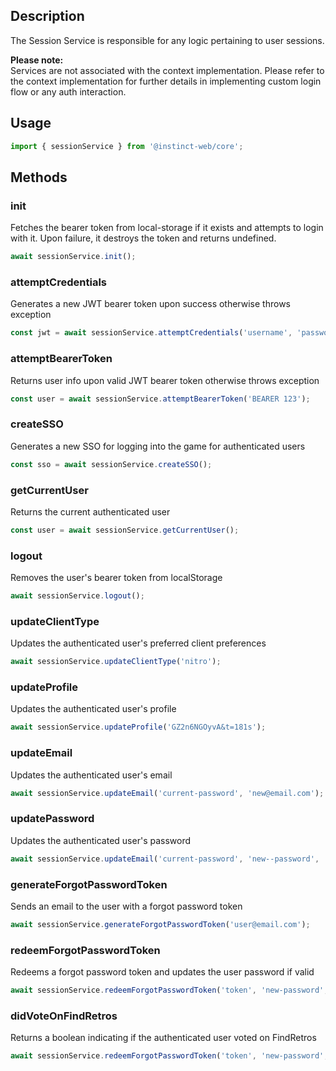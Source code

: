 ## Description
The Session Service is responsible for any logic pertaining to user sessions.  

**Please note:** 
<br />
Services are not associated with the context implementation.  Please refer to the context implementation
for further details in implementing custom login flow or any auth interaction.

## Usage
```typescript
import { sessionService } from '@instinct-web/core';
```
## Methods

### init
Fetches the bearer token from local-storage if it exists and attempts to login with it.  Upon failure, it destroys the
token and returns undefined.
```typescript
await sessionService.init();
```

### attemptCredentials
Generates a new JWT bearer token upon success otherwise throws exception
```typescript
const jwt = await sessionService.attemptCredentials('username', 'password');
```

### attemptBearerToken
Returns user info upon valid JWT bearer token otherwise throws exception
```typescript
const user = await sessionService.attemptBearerToken('BEARER 123');
```

### createSSO
Generates a new SSO for logging into the game for authenticated users
```typescript
const sso = await sessionService.createSSO();
```

### getCurrentUser
Returns the current authenticated user
```typescript
const user = await sessionService.getCurrentUser();
```

### logout
Removes the user's bearer token from localStorage
```typescript
await sessionService.logout();
```

### updateClientType
Updates the authenticated user's preferred client preferences
```typescript
await sessionService.updateClientType('nitro');
```

### updateProfile
Updates the authenticated user's profile
```typescript
await sessionService.updateProfile('GZ2n6NGOyvA&t=181s');
```

### updateEmail
Updates the authenticated user's email
```typescript
await sessionService.updateEmail('current-password', 'new@email.com');
```
### updatePassword
Updates the authenticated user's password
```typescript
await sessionService.updateEmail('current-password', 'new--password', 'new-password-again');
```

### generateForgotPasswordToken
Sends an email to the user with a forgot password token
```typescript
await sessionService.generateForgotPasswordToken('user@email.com');
```

### redeemForgotPasswordToken
Redeems a forgot password token and updates the user password if valid
```typescript
await sessionService.redeemForgotPasswordToken('token', 'new-password', 'new-password-again');
```

### didVoteOnFindRetros
Returns a boolean indicating if the authenticated user voted on FindRetros
```typescript
await sessionService.redeemForgotPasswordToken('token', 'new-password', 'new-password-again');
```
